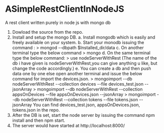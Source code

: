 # ASimpleRestClientInNodeJS
A rest client written purely in node js with  mongo db

1. Dowload the source from the repo.
2. Install and setup the mongo DB.
         a. Install mongodb which is easily and freely available on your system.
         b. Start your monodb issuing the command : 
            > mongod --dbpath $Installed_dir/data
         c. On another terminal type the below command
            > mongo
         d. On the same terminal type the below command:
            > use nodeServerWithRest (The name of the db i have given is nodeServerWithRest,you can give anything u like, but              change the code accordingly.)
         e. You can create a db and then push data one by one else open another terminal and issue the below command for import            the devices.json. 
            > mongoimport --db nodeServerWithRest --collection devices --file devices_test.json --jsonArray
             > mongoimport --db nodeServerWithRest --collection appsOnDevices --file appsOnDevices.json --jsonArray
             > mongoimport --db nodeServerWithRest --collection tokens --file tokens.json --jsonArray
            You can find devices_test.json, appsOnDevices.json, tokens.json in the repo.
 7. After the DB is set, start the node server by issuing the command npm install and then npm start.
 8. The server would have started at http://localhost:8000/

